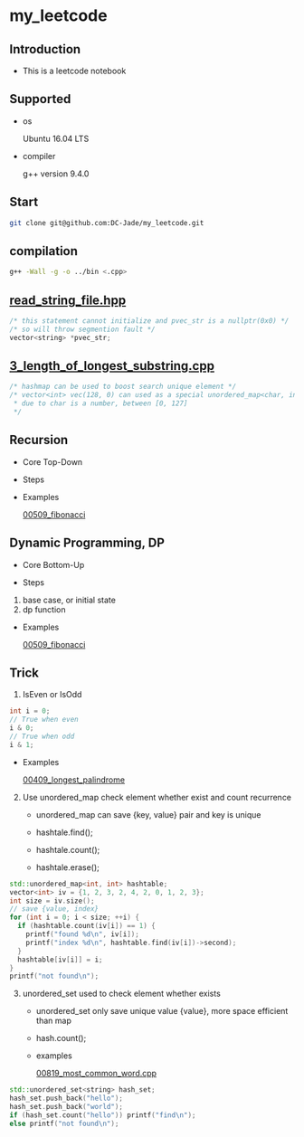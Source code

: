 # my_leetcode

## Introduction

- This is a  leetcode  notebook

## Supported

- os

  Ubuntu 16.04 LTS

- compiler

  g++ version 9.4.0

## Start

```bash
git clone git@github.com:DC-Jade/my_leetcode.git
```

## compilation

```bash
g++ -Wall -g -o ../bin <.cpp>
```

## [read_string_file.hpp](./include/read_string_file.hpp)

```cpp
/* this statement cannot initialize and pvec_str is a nullptr(0x0) */
/* so will throw segmention fault */
vector<string> *pvec_str;
```

## [3_length_of_longest_substring.cpp](./src/3_length_of_longest_substring.cpp)

```cpp
/* hashmap can be used to boost search unique element */
/* vector<int> vec(128, 0) can used as a special unordered_map<char, int>
 * due to char is a number, between [0, 127]
 */ 
```

## Recursion

- Core
	Top-Down

- Steps

- Examples
	
	[00509_fibonacci](src/00509_fibonacci.cpp)
## Dynamic Programming, DP

- Core
	Bottom-Up

- Steps
1. base case, or initial state
2. dp function

- Examples

	[00509_fibonacci](src/00509_fibonacci.cpp)

## Trick

1. IsEven or IsOdd

```C++
int i = 0;
// True when even
i & 0;  
// True when odd
i & 1;	
```
- Examples

	[00409_longest_palindrome](src/00409_longest_palindrome.cpp)

2. Use unordered_map check element whether exist and count recurrence
	
	- unordered_map can save {key, value} pair and key is unique
	
	- hashtale.find();
	- hashtale.count();
	- hashtale.erase();

```C++
std::unordered_map<int, int> hashtable;
vector<int> iv = {1, 2, 3, 2, 4, 2, 0, 1, 2, 3};
int size = iv.size();
// save {value, index}
for (int i = 0; i < size; ++i) {
  if (hashtable.count(iv[i]) == 1) {
    printf("found %d\n", iv[i]);
    printf("index %d\n", hashtable.find(iv[i])->second);
  }
  hashtable[iv[i]] = i;
}
printf("not found\n");
```

3. unordered_set used to check element whether exists
   - unordered_set only save unique value {value}, more space efficient than map

   - hash.count();

   - examples

     [00819_most_common_word.cpp](src/00819_most_common_word.cpp)

```cpp
std::unordered_set<string> hash_set;
hash_set.push_back("hello");
hash_set.push_back("world");
if (hash_set.count("hello")) printf("find\n");
else printf("not found\n");
```





